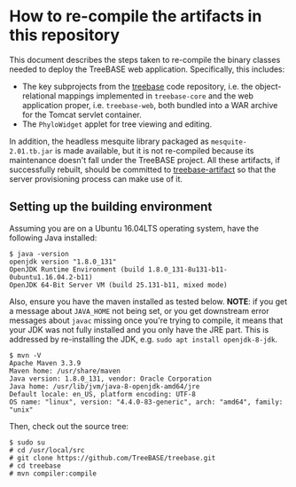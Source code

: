 How to re-compile the artifacts in this repository
==================================================

This document describes the steps taken to re-compile the binary classes needed to deploy the TreeBASE web application.
Specifically, this includes:

- The key subprojects from the [treebase](https://github.com/TreeBASE/treebase) code repository, i.e. the object-relational 
  mappings implemented in `treebase-core` and the web application proper, i.e. `treebase-web`, both bundled into a WAR archive 
  for the Tomcat servlet container.
- The `PhyloWidget` applet for tree viewing and editing.

In addition, the headless mesquite library packaged as `mesquite-2.01.tb.jar` is made available, but it is not 
re-compiled because its maintenance doesn't fall under the TreeBASE project. All these artifacts, if successfully rebuilt,
should be committed to [treebase-artifact](https://github.com/naturalis/treebase-artifact) so that the server provisioning
process can make use of it.

Setting up the building environment
-----------------------------------

Assuming you are on a Ubuntu 16.04LTS operating system, have the following Java installed:

    $ java -version
    openjdk version "1.8.0_131"
    OpenJDK Runtime Environment (build 1.8.0_131-8u131-b11-0ubuntu1.16.04.2-b11)
    OpenJDK 64-Bit Server VM (build 25.131-b11, mixed mode)

Also, ensure you have the maven installed as tested below. **NOTE**: if you get a message about 
`JAVA_HOME` not being set, or you get downstream error messages about `javac` missing once you're 
trying to compile, it means that your JDK was not fully installed and you only have the JRE part.
This is addressed by re-installing the JDK, e.g. `sudo apt install openjdk-8-jdk`.

    $ mvn -V
    Apache Maven 3.3.9
    Maven home: /usr/share/maven
    Java version: 1.8.0_131, vendor: Oracle Corporation
    Java home: /usr/lib/jvm/java-8-openjdk-amd64/jre
    Default locale: en_US, platform encoding: UTF-8
    OS name: "linux", version: "4.4.0-83-generic", arch: "amd64", family: "unix"

Then, check out the source tree:

    $ sudo su
    # cd /usr/local/src
    # git clone https://github.com/TreeBASE/treebase.git
    # cd treebase
    # mvn compiler:compile
    
